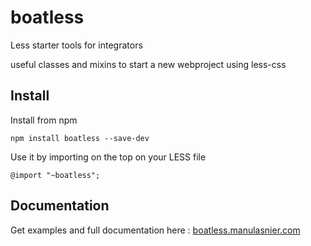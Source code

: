 # boatless
Less starter tools for integrators

useful classes and mixins to start a new webproject using less-css

## Install

Install from npm

    npm install boatless --save-dev

Use it by importing on the top on your LESS file

    @import "~boatless";

## Documentation

Get examples and full documentation here : [boatless.manulasnier.com](https://boatless.manulasnier.com/)
